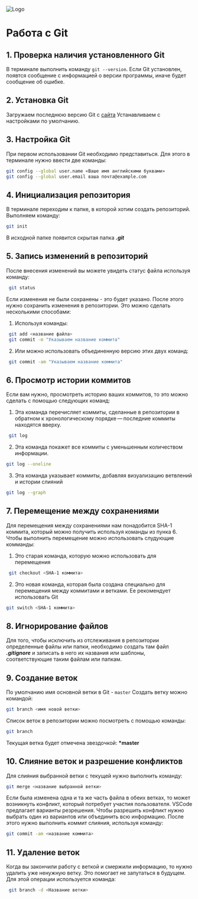![Logo](Git-logo.svg_.png)
# Работа с Git
## 1. Проверка наличия установленного Git
В терминале выполнить команду `git --version`. Если Git установлен, появтся сообщение с информацией о версии программы, иначе будет сообщение об ошибке.

## 2. Установка Git
Загружаем последнюю версию Git с [сайта](https://git-scm.com/downloads)
Устанавливаем с настройками по умолчанию.

## 3. Настройка Git
При первом использовании Git необходимо представиться. Для этого в терминале нужно ввести две команды:
```Bash
git config --global user.name «Ваше имя английскими буквами»
git config --global user.email ваша почта@example.com
```

## 4. Инициализация репозитория
В терминале переходим к папке, в которой хотим создать репозиторий. Выполняем команду:
```Bash
git init
```
В исходной папке появится скрытая папка ***.git***

## 5. Запись изменений в репозиторий
После внесения изменений вы можете увидеть статус файла используя команду:
```Bash
 git status
 ```
 Если изменения не были сохранены - это будет указано.
 После этого нужно сохранить изменения в репозитории. Это можно сделать несколькими способами:

 1. Используя команды:
```Bash
 git add <название файла>
 git commit -m "Указываем название коммита"
 ```
2. Или можно использовать объединенную версию этих двух команд:
```Bash
 git commit -am "Указываем название коммита"
 ```
 
## 6. Просмотр истории коммитов
Если вам нужно, просмотреть историю ваших коммитов, то это можно сделать с помощью следующих команд:

1. Эта команда перечисляет коммиты, сделанные в репозитории в обратном к хронологическому порядке — последние коммиты находятся вверху.
```Bash
 git log
 ```
 2. Эта команда покажет все коммиты с уменьшенным количеством информации.
 ```Bash
 git log --oneline
 ```
 3. Эта команда указывает коммиты, добавляя визуализацию ветвлений и истории слияний
 ```Bash
 git log --graph
 ```

## 7. Перемещение между сохранениями
Для перемещения между сохранениями нам понадобится SHA-1 коммита, который можно получить используя команды из пунка 6. Чтобы выполнить перемещение можно использовать слудующие комманды:

1. Это старая команда, которую можно использовать для перемещения
```Bash
 git checkout <SHA-1 коммита>
 ```
 2. Это новая команда, которая была создана специально для перемещения между коммитами и ветками. Ее рекомендует использовать Git
 ```Bash
 git switch <SHA-1 коммита>
 ```

## 8. Игнорирование файлов
Для того, чтобы исключить из отслеживания в репозитории определенные файлы или папки, необходимо создать там файл ***.gitignore*** и записать в него их названия или шаблоны, соответствующие таким файлам или папкам.

## 9. Создание веток
 По умолчанию имя основной ветки в Git - `master`
 Создать ветку можно командой:
 ```Bash
 git branch <имя новой ветки>
 ```
 Список веток в репозитории можно посмотреть с помощью команды:
 ```Bash
 git branch
 ```
 Текущая ветка будет отмечена звездочкой: **\*master**
 
 ## 10. Слияние веток и разрешение конфликтов
 Для слияния выбранной ветки с текущей нужно выполнить команду:
 ```Bash
 git merge <название выбранной ветки>
 ```
 Если была изменена одна и та же часть файла в обеих ветках, то может возникнуть конфликт, который потребует участия пользователя. VSCode предлагает варианты резрешения.
 Чтобы разрешить конфликт нужно выбрать один из вариантов или объединить всю информацию.
 После этого нужно выполнить коммит слияния, используя команду:
  ```Bash
 git commit -am <название коммита>
 ```

 ## 11. Удаление веток
 Когда вы закончили работу с веткой и смержили информацию, то нужно удалить уже ненужную ветку. Это помогает не запутаться в будущем.
 Для этой операции используется команда:
```Bash
 git branch -d <Название ветки>
 ```
